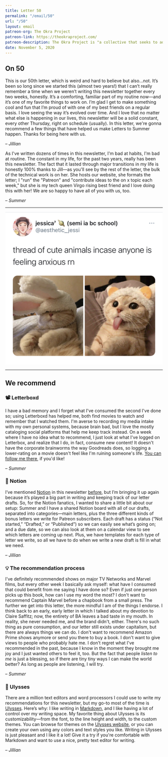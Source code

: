 ```yaml
---
title: Letter 50
permalink: "/email/50"
url: "/50"
layout: email
patreon-org: The Okra Project
patreon-link: https://theokraproject.com/
patreon-description: The Okra Project is "a collective that seeks to address the global crisis faced by Black Trans people by bringing home cooked, healthy, and culturally specific meals and resources to Black Trans People wherever we can reach them." A full session is $90—help us get there!
date: November 5, 2020
---
```


## On 50

This is our 50th letter, which is weird and hard to believe but also…not. It’s been so long since we started this (almost two years!) that I can’t really remember a time when we weren’t writing this newsletter together every two weeks, honestly. It’s a comforting, familiar part of my routine now—and it’s one of my favorite things to work on. I’m glad I get to make something cool and fun that I’m proud of with one of my best friends on a regular basis. I love seeing the way it’s evolved over time. And I love that no matter what else is happening in our lives, this newsletter will be a solid constant, every other Thursday, right on schedule (usually). In this letter, we're gonna recommend a few things that have helped us make Letters to Summer happen. Thanks for being here with us.

– *Jillian*

As I've written dozens of times in this newsletter, I'm bad at habits, I'm bad at routine. The constant in my life, for the past two years, really has been this newsletter. The fact that it lasted through major transitions in my life is honestly 100% thanks to Jill—as you'll see by the rest of the letter, the bulk of the technical work is on her. She hosts our website, she formats the letter; I "run" the "Patreon" and "contribute ideas to the on x topic each week," but she is my tech queen Virgo rising best friend and I love doing this with her! We are so happy to have all of you with us, too.

– *Summer*

<hr>

<a href="https://twitter.com/aesthetic_jessi/status/1323811556468154369">
  <img src="/assets/images/tweets/50.jpeg" class="tweet">
</a>

<hr>

## We recommend

### 📽️ Letterboxd

I have a bad memory and I forget what I've consumed the second I've done so; using Letterboxd has helped me, both find movies to watch and remember that I watched them. I'm averse to recording my media intake with my own personal systems, because brain bad, but I love the mostly cataloging social platforms that help me keep track instead. On a week where I have no idea what to recommend, I just look at what I've logged on Letterbox, and realize that I do, in fact, consume new content! It doesn't have the corporate brainworms the way Goodreads does, so logging a lower-rating on a movie doesn't feel like I'm ruining someone's life. [You can follow me there](https://letterboxd.com/summabis/), if you'd like!

– *Summer*

### 📱 Notion

I’ve mentioned [Notion](https://www.notion.so) in this newsletter [before](https://letterstosummer.com/24), but I’m bringing it up again because it’s played a big part in writing and keeping track of our letter drafts. So, for the Notion fanatics, I wanted to share a little bit about our setup: Summer and I have a shared Notion board with all of our drafts, separated into categories—main letters, plus the three different kinds of bonus letters we write for Patreon subscribers. Each draft has a status (“Not started,” “Drafted,” or “Published”) so we can easily see what’s going on; and a due date, so we can also look at them on a calendar view to see which letters are coming up next. Plus, we have templates for each type of letter we write, so all we have to do when we write a new draft is fill in what we need.

– *Jillian*

### 💡 The recommendation process

I've definitely recommended shows on major TV Networks and Marvel films, but every other week I basically ask myself: what have I consumed that could benefit from me saying I have done so? Even if just one person picks up this book, how can I use my word the most? I don't want to recommend Captain Marvel before a chapbook from a small press. The further we get into this letter, the more mindful I am of the things I endorse. I think back to an early, early letter in which I talked about my devotion to Claire Saffitz; now, the entirety of BA leaves a bad taste in my mouth. In reality, she never needed me, and the brand didn't, either. There's no such thing as pure consumption, and our letter still exists under capitalism, but there are always things we can do. I don't want to recommend Amazon Prime shows anymore or send you there to buy a book. I don't want to give views to people who probably hate me. I don't regret what I've recommended in the past, because I know in the moment they brought me joy and I just wanted others to feel it, too. But the fact that people *listen to me* is just a blessing, so if there are tiny tiny ways I can make the world better? As long as people are listening, I will try.

– *Summer*

### 📱 Ulysses

There are a million text editors and word processors I could use to write my recommendations for this newsletter, but my go-to most of the time is [Ulysses](https://ulysses.app). Here’s why: I like writing in [Markdown](https://www.markdownguide.org), and I like having a lot of control over my writing space. My favorite thing about Ulysses is its customizability—from the font, to the line height and width, to the custom themes. You can browse for themes on the [Ulysses website](https://styles.ulysses.app/themes), or you can create your own using any colors and text styles you like. Writing in Ulysses is just pleasant and I like it a lot! Give it a try if you're comfortable with Markdown and want to use a nice, pretty text editor for writing.

– *Jillian*
